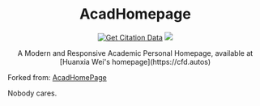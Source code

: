 
<h1 align="center">
AcadHomepage
</h1>

<div align="center">

[![Get Citation Data](https://github.com/hweifluids/academicpage-dev1/actions/workflows/google_scholar_crawler.yaml/badge.svg)](https://github.com/hweifluids/academicpage-dev1/actions/workflows/google_scholar_crawler.yaml)
[![](https://img.shields.io/github/license/RayeRen/acad-homepage.github.io)](https://github.com/RayeRen/acad-homepage.github.io/blob/main/LICENSE)  
</div>

<p align="center">A Modern and Responsive Academic Personal Homepage, available at [Huanxia Wei's homepage](https://cfd.autos)</p>

Forked from: [AcadHomePage](https://github.com/RayeRen)

Nobody cares.
